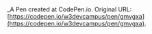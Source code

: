 # 
 _A Pen created at CodePen.io. Original URL: [https://codepen.io/w3devcampus/pen/gmvgxa](https://codepen.io/w3devcampus/pen/gmvgxa).

 